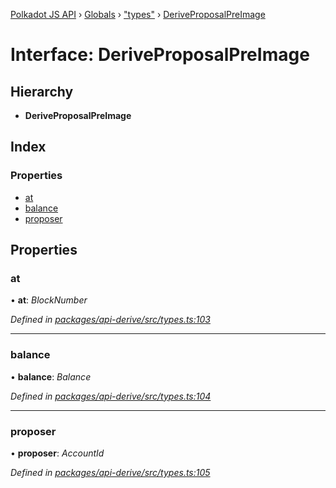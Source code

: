 [Polkadot JS API](../README.md) › [Globals](../globals.md) › ["types"](../modules/_types_.md) › [DeriveProposalPreImage](_types_.deriveproposalpreimage.md)

# Interface: DeriveProposalPreImage

## Hierarchy

* **DeriveProposalPreImage**

## Index

### Properties

* [at](_types_.deriveproposalpreimage.md#at)
* [balance](_types_.deriveproposalpreimage.md#balance)
* [proposer](_types_.deriveproposalpreimage.md#proposer)

## Properties

###  at

• **at**: *BlockNumber*

*Defined in [packages/api-derive/src/types.ts:103](https://github.com/polkadot-js/api/blob/2dee50f019/packages/api-derive/src/types.ts#L103)*

___

###  balance

• **balance**: *Balance*

*Defined in [packages/api-derive/src/types.ts:104](https://github.com/polkadot-js/api/blob/2dee50f019/packages/api-derive/src/types.ts#L104)*

___

###  proposer

• **proposer**: *AccountId*

*Defined in [packages/api-derive/src/types.ts:105](https://github.com/polkadot-js/api/blob/2dee50f019/packages/api-derive/src/types.ts#L105)*

